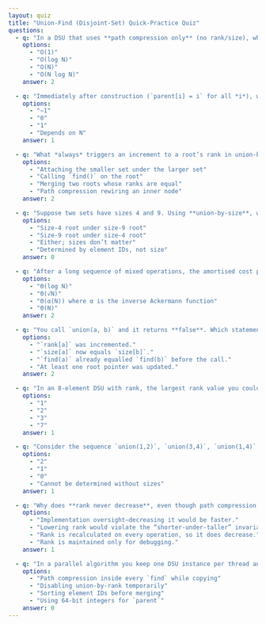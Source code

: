 ```yaml
---
layout: quiz
title: "Union-Find (Disjoint-Set) Quick-Practice Quiz"
questions:
  - q: "In a DSU that uses **path compression only** (no rank/size), what is the worst-case time to execute one `find(x)` *before* any path has been compressed?"
    options:
      - "O(1)"
      - "O(log N)"
      - "O(N)"
      - "O(N log N)"
    answer: 2

  - q: "Immediately after construction (`parent[i] = i` for all *i*), what is the **rank** of every element when you use union-by-rank?"
    options:
      - "−1"
      - "0"
      - "1"
      - "Depends on N"
    answer: 1

  - q: "What *always* triggers an increment to a root’s rank in union-by-rank?"
    options:
      - "Attaching the smaller set under the larger set"
      - "Calling `find()` on the root"
      - "Merging two roots whose ranks are equal"
      - "Path compression rewiring an inner node"
    answer: 2

  - q: "Suppose two sets have sizes 4 and 9. Using **union-by-size**, which root becomes the new parent?"
    options:
      - "Size-4 root under size-9 root"
      - "Size-9 root under size-4 root"
      - "Either; sizes don’t matter"
      - "Determined by element IDs, not size"
    answer: 0

  - q: "After a long sequence of mixed operations, the amortised cost per operation with **both** path compression *and* union-by-rank is:"
    options:
      - "Θ(log N)"
      - "Θ(√N)"
      - "Θ(α(N)) where α is the inverse Ackermann function"
      - "Θ(N)"
    answer: 2

  - q: "You call `union(a, b)` and it returns **false**. Which statement is guaranteed true?"
    options:
      - "`rank[a]` was incremented."
      - "`size[a]` now equals `size[b]`."
      - "`find(a)` already equalled `find(b)` before the call."
      - "At least one root pointer was updated."
    answer: 2

  - q: "In an 8-element DSU with rank, the largest rank value you could possibly see *before any path compression* is:"
    options:
      - "1"
      - "2"
      - "3"
      - "7"
    answer: 1

  - q: "Consider the sequence `union(1,2)`, `union(3,4)`, `union(1,4)`, `find(2)`. Using rank and full path compression, what is the **depth of node 3 immediately after the final find**?"
    options:
      - "2"
      - "1"
      - "0"
      - "Cannot be determined without sizes"
    answer: 1

  - q: "Why does **rank never decrease**, even though path compression shortens real heights?"
    options:
      - "Implementation oversight—decreasing it would be faster."
      - "Lowering rank would violate the “shorter-under-taller” invariant retroactively."
      - "Rank is recalculated on every operation, so it does decrease."
      - "Rank is maintained only for debugging."
    answer: 1

  - q: "In a parallel algorithm you keep one DSU instance per thread and later **merge DSUs** pairwise. Which optimisation is most critical during the merge phase to avoid O(N²) work?"
    options:
      - "Path compression inside every `find` while copying"
      - "Disabling union-by-rank temporarily"
      - "Sorting element IDs before merging"
      - "Using 64-bit integers for `parent`"
    answer: 0
---
```

